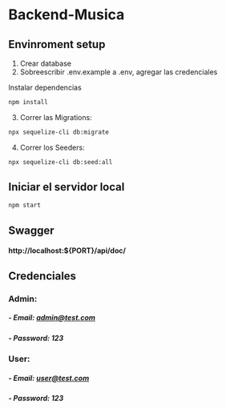 # Backend-Musica


## Envinroment setup

1) Crear database
2) Sobreescribir .env.example a .env, agregar las credenciales

Instalar dependencias
``` bash
npm install
```

3) Correr las Migrations:
``` bash
npx sequelize-cli db:migrate
```

4) Correr los Seeders:
``` bash
npx sequelize-cli db:seed:all
```

## Iniciar el servidor local

``` bash
npm start
```
## Swagger


####  http://localhost:${PORT}/api/doc/

## Credenciales
### Admin:
##### - Email: admin@test.com 
##### - Password: 123
### User:
##### - Email: user@test.com 
##### - Password: 123